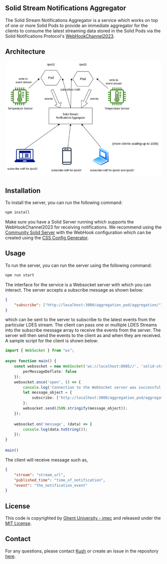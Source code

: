 ## Solid Stream Notifications Aggregator

The Solid Stream Notifications Aggregator is a service which works on top of one or more Solid Pods to provide an immediate aggregator for the clients to consume the latest streaming data stored in the Solid Pods via the Solid Notifications Protocol's [WebHookChannel2023](https://solid.github.io/notifications/webhook-channel-2023).  


## Architecture

![Solid Stream Notifications Aggregator Architecture](./architecture.png)


## Installation

To install the server, you can run the following command:
```bash
npm install
```

Make sure you have a Solid Server running which supports the WebHookChannel2023 for receiving notifications. We recommend using the [Community Solid Server](https://github.com/CommunitySolidServer/CommunitySolidServer) with the WebHook configuration which can be created using the [CSS Config Generator](https://communitysolidserver.github.io/configuration-generator/v7/).

## Usage

To run the server, you can run the server using the following command:
```bash
npm run start
```
The interface for the service is a Websocket server with which you can interact. The server accepts a subscribe message as shown below:

```json
{
    "subscribe": ["http://localhost:3000/aggregation_pod/aggregation/"]
}
```
which can be sent to the server to subscribe to the latest events from the particular LDES stream. The client can pass one or multiple LDES Streams into the subscribe message array to receive the events from the server.
The server will then send the events to the client as and when they are received. A sample script for the client is shown below:
```ts
import { WebSocket } from "ws";

async function main() {
    const websocket = new WebSocket('ws://localhost:8085//', 'solid-stream-notifications-aggregator', {
        perMessageDeflate: false
    });
    websocket.once('open', () => {
        console.log('Connection to the WebSocket server was successful.');
        let message_object = {
            subscribe: ['http://localhost:3000/aggregation_pod/aggregation/']
        };
        websocket.send(JSON.stringify(message_object));
    });

    websocket.on('message', (data) => {
        console.log(data.toString());
    });
}

main()

```
The client will receive message such as,
```json
{
    "stream": "stream_url",
    "published_time": "time_of_notification",
    "event": "the_notification_event"
}
```

## License
This code is copyrighted by [Ghent University - imec](https://www.ugent.be/ea/idlab/en) and released under the [MIT License](./LICENSE). 

## Contact

For any questions, please contact [Kush](mailto:kushagrasingh.bisen@ugent.be) or create an issue in the repository [here](https://github.com/argahsuknesib/solid-stream-registry/issues).